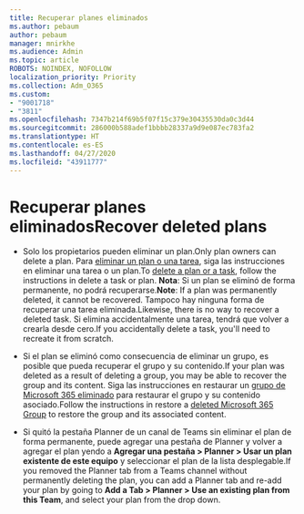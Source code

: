 ```yaml
---
title: Recuperar planes eliminados
ms.author: pebaum
author: pebaum
manager: mnirkhe
ms.audience: Admin
ms.topic: article
ROBOTS: NOINDEX, NOFOLLOW
localization_priority: Priority
ms.collection: Adm_O365
ms.custom:
- "9001718"
- "3811"
ms.openlocfilehash: 7347b214f69b5f07f15c379e30435530da0c3d44
ms.sourcegitcommit: 286000b588adef1bbbb28337a9d9e087ec783fa2
ms.translationtype: HT
ms.contentlocale: es-ES
ms.lasthandoff: 04/27/2020
ms.locfileid: "43911777"
---
```

# <a name="recover-deleted-plans"></a><span data-ttu-id="1a89e-102">Recuperar planes eliminados</span><span class="sxs-lookup"><span data-stu-id="1a89e-102">Recover deleted plans</span></span>

- <span data-ttu-id="1a89e-103">Solo los propietarios pueden eliminar un plan.</span><span class="sxs-lookup"><span data-stu-id="1a89e-103">Only plan owners can delete a plan.</span></span> <span data-ttu-id="1a89e-104">Para [eliminar un plan o una tarea](https://support.microsoft.com/es-ES/office/delete-a-task-or-plan-39e10e78-13f0-446d-94cd-9e562648497a.), siga las instrucciones en eliminar una tarea o un plan.</span><span class="sxs-lookup"><span data-stu-id="1a89e-104">To [delete a plan or a task](https://support.microsoft.com/es-ES/office/delete-a-task-or-plan-39e10e78-13f0-446d-94cd-9e562648497a.), follow the instructions in delete a task or plan.</span></span>  <span data-ttu-id="1a89e-105">**Nota**: Si un plan se eliminó de forma permanente, no podrá recuperarse.</span><span class="sxs-lookup"><span data-stu-id="1a89e-105">**Note**: If a plan was permanently deleted, it cannot be recovered.</span></span> <span data-ttu-id="1a89e-106">Tampoco hay ninguna forma de recuperar una tarea eliminada.</span><span class="sxs-lookup"><span data-stu-id="1a89e-106">Likewise, there is no way to recover a deleted task.</span></span> <span data-ttu-id="1a89e-107">Si elimina accidentalmente una tarea, tendrá que volver a crearla desde cero.</span><span class="sxs-lookup"><span data-stu-id="1a89e-107">If you accidentally delete a task, you'll need to recreate it from scratch.</span></span>

- <span data-ttu-id="1a89e-108">Si el plan se eliminó como consecuencia de eliminar un grupo, es posible que pueda recuperar el grupo y su contenido.</span><span class="sxs-lookup"><span data-stu-id="1a89e-108">If your plan was deleted as a result of deleting a group, you may be able to recover the group and its content.</span></span> <span data-ttu-id="1a89e-109">Siga las instrucciones en restaurar un [grupo de Microsoft 365 eliminado](https://docs.microsoft.com/microsoft-365/admin/create-groups/restore-deleted-group?view=o365-worldwide) para restaurar el grupo y su contenido asociado.</span><span class="sxs-lookup"><span data-stu-id="1a89e-109">Follow the instructions in restore a [deleted Microsoft 365 Group](https://docs.microsoft.com/microsoft-365/admin/create-groups/restore-deleted-group?view=o365-worldwide) to restore the group and its associated content.</span></span>

- <span data-ttu-id="1a89e-110">Si quitó la pestaña Planner de un canal de Teams sin eliminar el plan de forma permanente, puede agregar una pestaña de Planner y volver a agregar el plan yendo a **Agregar una pestaña > Planner > Usar un plan existente de este equipo** y seleccionar el plan de la lista desplegable.</span><span class="sxs-lookup"><span data-stu-id="1a89e-110">If you removed the Planner tab from a Teams channel without permanently deleting the plan, you can add a Planner tab and re-add your plan by going to **Add a Tab > Planner > Use an existing plan from this Team**, and select your plan from the drop down.</span></span>

